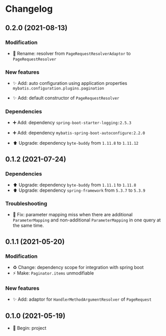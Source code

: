 # Changelog

## 0.2.0 (2021-08-13)

### Modification

- 🚚 Rename: resolver from `PageRequestResolverAdaptor` to `PageRequestResolver`

### New features

- ✨ Add: auto configuration using application properties `mybatis.configuration.plugins.pagination`

- ✨ Add: default constructor of `PageRequestResolver`

### Dependencies

- ➕ Add: dependency `spring-boot-starter-logging:2.5.3`

- ➕ Add: dependency `mybatis-spring-boot-autoconfigure:2.2.0`

- ⬆️ Upgrade: dependency `byte-buddy` from `1.11.8` to `1.11.12`



## 0.1.2 (2021-07-24)

### Dependencies

- ⬆️ Upgrade: dependency `byte-buddy` from `1.11.1` to `1.11.8`
- ⬆️ Upgrade: dependency `spring-framework` from `5.3.7` to `5.3.9`

### Troubleshooting

- 🐞 Fix: parameter mapping miss when there are additional `ParameterMapping` and non-additional `ParameterMapping` in one query at the same time.



## 0.1.1 (2021-05-20)

### Modification

- ♻️ Change: dependency scope for integration with spring boot
- ⚡️ Make: `Paginator.items` unmodifiable

### New features

- ✨ Add: adaptor for `HandlerMethodArgumentResolver` of `PageRequest`



## 0.1.0 (2021-05-19)

- 🎉 Begin: project

